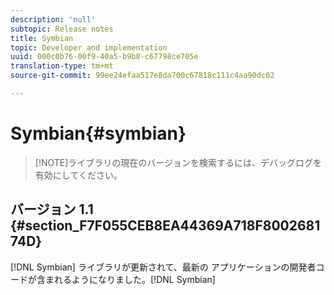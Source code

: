 ```yaml
---
description: 'null'
subtopic: Release notes
title: Symbian
topic: Developer and implementation
uuid: 000c0b76-00f9-40a5-b9b8-c67798ce705e
translation-type: tm+mt
source-git-commit: 99ee24efaa517e8da700c67818c111c4aa90dc02

---
```



# Symbian{#symbian}

> [!NOTE]ライブラリの現在のバージョンを検索するには、デバッグログを有効にしてください。

## バージョン 1.1 {#section_F7F055CEB8EA44369A718F800268174D}

[!DNL Symbian] ライブラリが更新されて、最新の アプリケーションの開発者コードが含まれるようになりました。[!DNL Symbian]
